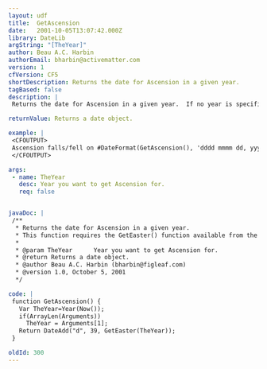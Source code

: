 ```yaml
---
layout: udf
title:  GetAscension
date:   2001-10-05T13:07:42.000Z
library: DateLib
argString: "[TheYear]"
author: Beau A.C. Harbin
authorEmail: bharbin@activematter.com
version: 1
cfVersion: CF5
shortDescription: Returns the date for Ascension in a given year.
tagBased: false
description: |
 Returns the date for Ascension in a given year.  If no year is specified, defaults to the current year.

returnValue: Returns a date object.

example: |
 <CFOUTPUT>
 Ascension falls/fell on #DateFormat(GetAscension(), 'dddd mmmm dd, yyyy')# this year.
 </CFOUTPUT>

args:
 - name: TheYear
   desc: Year you want to get Ascension for.
   req: false


javaDoc: |
 /**
  * Returns the date for Ascension in a given year.
  * This function requires the GetEaster() function available from the DateLib library.
  * 
  * @param TheYear      Year you want to get Ascension for. 
  * @return Returns a date object. 
  * @author Beau A.C. Harbin (bharbin@figleaf.com) 
  * @version 1.0, October 5, 2001 
  */

code: |
 function GetAscension() {
   Var TheYear=Year(Now());
   if(ArrayLen(Arguments)) 
     TheYear = Arguments[1];
   Return DateAdd("d", 39, GetEaster(TheYear));
 }

oldId: 300
---
```


